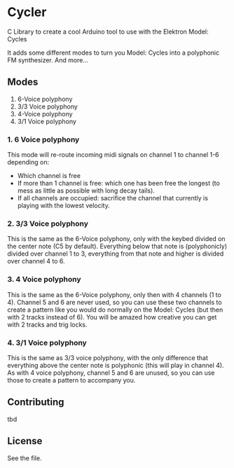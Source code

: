 # Cycler

C Library to create a cool Arduino tool to use with the Elektron Model: Cycles

It adds some different modes to turn you Model: Cycles into a polyphonic FM synthesizer. And more...

## Modes

1. 6-Voice polyphony
2. 3/3 Voice polyphony
3. 4-Voice polyphony
4. 3/1 Voice polyphony

### 1. 6 Voice polyphony

This mode will re-route incoming midi signals on channel 1 to channel 1-6 depending on:

- Which channel is free
- If more than 1 channel is free: which one has been free the longest (to mess as little as possible with long decay tails).
- If all channels are occupied: sacrifice the channel that currently is playing with the lowest velocity.

### 2. 3/3 Voice polyphony

This is the same as the 6-Voice polyphony, only with the keybed divided on the center note (C5 by default). Everything below that note is (polyphonicly) divided over channel 1 to 3, everything from that note and higher is divided over channel 4 to 6.

### 3. 4 Voice polyphony

This is the same as the 6-Voice polyphony, only then with 4 channels (1 to 4). Channel 5 and 6 are never used, so you can use these two channels to create a pattern like you would do normally on the Model: Cycles (but then with 2 tracks instead of 6). You will be amazed how creative you can get with 2 tracks and trig locks.

### 4. 3/1 Voice polyphony

This is the same as 3/3 voice polyphony, with the only difference that everything above the center note is polyphonic (this will play in channel 4). As with 4 voice polyphony, channel 5 and 6 are unused, so you can use those to create a pattern to accompany you.

## Contributing

tbd

## License

See the <LICENSE> file.
